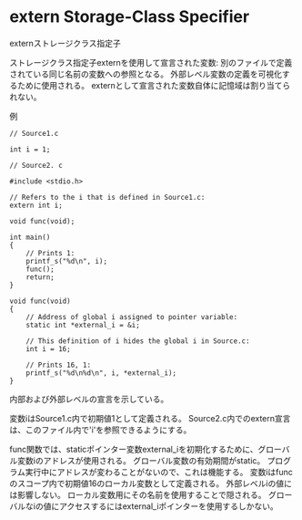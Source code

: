 # extern Storage-Class Specifier
externストレージクラス指定子

ストレージクラス指定子externを使用して宣言された変数:
別のファイルで定義されている同じ名前の変数への参照となる。
外部レベル変数の定義を可視化するために使用される。
externとして宣言された変数自体に記憶域は割り当てられない。

例
```lang:C
// Source1.c

int i = 1;

// Source2. c

#include <stdio.h>

// Refers to the i that is defined in Source1.c:
extern int i;

void func(void);

int main()
{
    // Prints 1:
    printf_s("%d\n", i);
    func();
    return;
}

void func(void)
{
    // Address of global i assigned to pointer variable:
    static int *external_i = &i;

    // This definition of i hides the global i in Source.c:
    int i = 16;

    // Prints 16, 1:
    printf_s("%d\n%d\n", i, *external_i);
}
```
内部および外部レベルの宣言を示している。

変数iはSource1.c内で初期値1として定義される。
Source2.c内でのextern宣言は、このファイル内で'i'を参照できるようにする。

func関数では、staticポインター変数external_iを初期化するために、グローバル変数iのアドレスが使用される。
グローバル変数の有効期間がstatic。
プログラム実行中にアドレスが変わることがないので、これは機能する。
変数iはfuncのスコープ内で初期値16のローカル変数として定義される。
外部レベルiの値には影響しない。
ローカル変数用にその名前を使用することで隠される。
グローバルなiの値にアクセスするにはexternal_iポインターを使用するしかない。